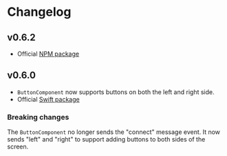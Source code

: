 # Changelog

## v0.6.2

* Official [NPM package](https://www.npmjs.com/package/@joemasilotti/bridge-components)

## v0.6.0

* `ButtonComponent` now supports buttons on both the left and right side.
* Official [Swift package](https://swiftpackageindex.com/joemasilotti/bridge-components)

### Breaking changes

The `ButtonComponent` no longer sends the "connect" message event. It now sends "left" and "right" to support adding buttons to both sides of the screen.
